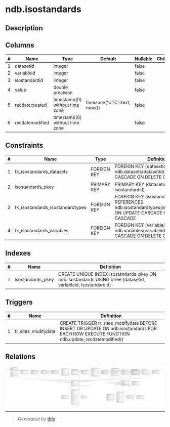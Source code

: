 # ndb.isostandards

## Description

## Columns

| # | Name            | Type                           | Default                      | Nullable | Children | Parents                                         | Comment |
| - | --------------- | ------------------------------ | ---------------------------- | -------- | -------- | ----------------------------------------------- | ------- |
| 1 | datasetid       | integer                        |                              | false    |          | [ndb.datasets](ndb.datasets.md)                 |         |
| 2 | variableid      | integer                        |                              | false    |          | [ndb.variables](ndb.variables.md)               |         |
| 3 | isostandardid   | integer                        |                              | false    |          | [ndb.isostandardtypes](ndb.isostandardtypes.md) |         |
| 4 | value           | double precision               |                              | false    |          |                                                 |         |
| 5 | recdatecreated  | timestamp(0) without time zone | timezone('UTC'::text, now()) | false    |          |                                                 |         |
| 6 | recdatemodified | timestamp(0) without time zone |                              | false    |          |                                                 |         |

## Constraints

| # | Name                             | Type        | Definition                                                                                                         |
| - | -------------------------------- | ----------- | ------------------------------------------------------------------------------------------------------------------ |
| 1 | fk_isostandards_datasets         | FOREIGN KEY | FOREIGN KEY (datasetid) REFERENCES ndb.datasets(datasetid) ON UPDATE CASCADE ON DELETE CASCADE                     |
| 2 | isostandards_pkey                | PRIMARY KEY | PRIMARY KEY (datasetid, variableid, isostandardid)                                                                 |
| 3 | fk_isostandards_isostandardtypes | FOREIGN KEY | FOREIGN KEY (isostandardid) REFERENCES ndb.isostandardtypes(isostandardtypeid) ON UPDATE CASCADE ON DELETE CASCADE |
| 4 | fk_isostandards_variables        | FOREIGN KEY | FOREIGN KEY (variableid) REFERENCES ndb.variables(variableid) ON UPDATE CASCADE ON DELETE CASCADE                  |

## Indexes

| # | Name              | Definition                                                                                                   |
| - | ----------------- | ------------------------------------------------------------------------------------------------------------ |
| 1 | isostandards_pkey | CREATE UNIQUE INDEX isostandards_pkey ON ndb.isostandards USING btree (datasetid, variableid, isostandardid) |

## Triggers

| # | Name                | Definition                                                                                                                                |
| - | ------------------- | ----------------------------------------------------------------------------------------------------------------------------------------- |
| 1 | tr_sites_modifydate | CREATE TRIGGER tr_sites_modifydate BEFORE INSERT OR UPDATE ON ndb.isostandards FOR EACH ROW EXECUTE FUNCTION ndb.update_recdatemodified() |

## Relations

![er](ndb.isostandards.svg)

---

> Generated by [tbls](https://github.com/k1LoW/tbls)